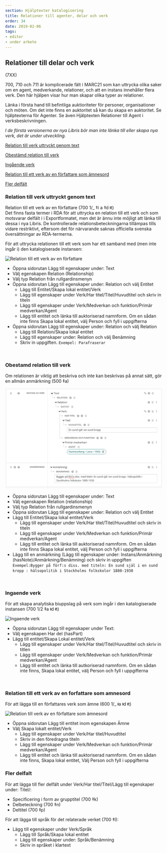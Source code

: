 ```yaml
---
section: Hjälptexter katalogisering
title: Relationer till agenter, delar och verk
order: 34
date: 2019-02-06
tags:
- editor
- under arbete
---
```


## Relationer till delar och verk 
(7XX)

700, 710 och 711 är komplicerade fält i MARC21 som kan uttrycka olika saker om en agent, medverkande, relationer, och att en instans innehåller flera verk. Den här hjälpen visar hur man skapar olika typer av relationer. 

Länka i första hand till befintliga auktioriteter för personer, organisationer och möten. Om det inte finns en auktoritet så kan du skapa en auktoritet. Se hjälptexterna för Agenter. Se även Hjälptexten Relationer till Agent i verksbeskrivningen.

*I de första versionerna av nya Libris bör man inte länka till eller skapa nya verk, det är under utveckling.*




[Relation till verk uttryckt genom text](#relation-till-verk-uttryckt-genom-text)

[Obestämd relation till verk](#obestamd-relation-till-verk)

[Ingående verk](#Ingaende-verk)

[Relation till ett verk av en författare som ämnesord](#Relation-till-ett-verk-av-en-forfattare-som-amnesord)

[Fler delfält](#Fler-delfalt)

    

### Relation till verk uttryckt genom text 
Relation till ett verk av en författare (700 1/_ ‡i a  ‡d ǂt)
<br/>
Det finns fasta termer i RDA för att uttrycka en relation till ett verk och som motsvarar delfält i i Exportformatet, men det är ännu inte möjligt att länka till dessa i nya Libris. De kontrollerade relationsbeteckningarna tillämpas tills vidare restriktivt, eftersom det för närvarande saknas officiella svenska översättningar av RDA-termerna.

För att uttrycka relationen till ett verk som har ett samband med (men inte ingår i) den katalogiserade instansen:

![Relation till ett verk av en författare](Relationverkauth.png) 

* Öppna sidorutan Lägg till egenskaper under: Text
* Välj egenskapen Relation (Relationship)
* Välj typ Relation från rullgardinsmenyn
* Öppna sidorutan Lägg till egenskaper under: Relation och välj Entitet
  * Lägg till Entitet/Skapa lokal entitet/Verk
  * Lägg till egenskaper under Verk/Har titel/Titel/Huvudtitel och skriv in titeln
  * Lägg till egenskaper under Verk/Medverkan och funktion/Primär medverkan/Agent
  * Lägg till entitet och länka till auktoriserad namnform. Om en sådan inte finns Skapa lokal entitet, välj Person och fyll i uppgifterna
* Öppna sidorutan Lägg till egenskaper under: Relation och välj Relation
  * Lägg till Relation/Skapa lokal entitet
  * Lägg till egenskaper under: Relation och välj Benämning
  * Skriv in uppgiften. ```Exempel: Parafraserar```

 <br/>

### Obestamd relation till verk 
Om relationen är viktig att beskriva och inte kan beskrivas på annat sätt, gör en allmän anmärkning (500 ‡a)


![Obestämd relation till ett verk](Obestrelationverk.png) 

* Öppna sidorutan Lägg till egenskaper under: Text
* Välj egenskapen Relation (relationship)
* Välj typ Relation från rullgardinsmenyn
* Öppna sidorutan Lägg till egenskaper under: Relation och välj Entitet
* Lägg till Entitet/Skapa lokal entitet/Verk
  * Lägg till egenskaper under Verk/Har titel/Titel/Huvudtitel och skriv in titeln
  * Lägg till egenskaper under Verk/Medverkan och funktion/Primär medverkan/Agent
  * Lägg till entitet och länka till auktoriserad namnform. Om en sådan inte finns Skapa lokal entitet, välj Person och fyll i uppgifterna
* Lägg till en anmärkning (Lägg till egenskaper under: Instans/Anmärkning (hasNote)/Anmärkning/Benämning) och skriv in uppgiften
<br/>```Exempel:Bygger på förf:s diss. med titeln: En sund själ i en sund kropp : hälsopolitik i Stockholms folkskolor 1880-1930```

 <br/>
 
### Ingaende verk
För att skapa analytiska biuppslag på verk som ingår i den katalogiserade instansen (700 1/2 ‡a ǂd ǂt)


![Ingaende verk](Ingaendeverk.png) 
* Öppna sidorutan Lägg till egenskaper under Text:
* Välj egenskapen Har del (hasPart)
* Lägg till entitet/Skapa Lokal entitet/Verk
  * Lägg till egenskaper under Verk/Har titel/Titel/Huvudtitel och skriv in titlen
  * Lägg till egenskaper under Verk/Medverkan och funktion/Primär medverkan/Agent
  * Lägg till entitet och länka till autkoriserad namnform. Om en sådan inte finns, Skapa lokal entitet, välj Person och fyll i uppgifterna
 

<br/> 

### Relation till ett verk av en forfattare som amnesord
För att lägga till en författares verk som ämne (600 1/_ ǂa ǂd ǂt)

![Relation till verk av en författare som ämnesord](Relationverkauthsubj.png)

* Öppna sidorutan Lägg till entitet inom egenskapen Ämne
* Välj Skapa lokalt entitet/Verk
  * Lägg till egenskaper under Verk/Har titel/Huvudtitel
  * Skriv in den föredragna titeln
  * Lägg till egenskaper under Verk/Medverkan och funktion/Primär medverkan/Agent
  * Lägg till entitet och länka till auktoriserad namnform. Om en sådan inte finns, Skapa lokal entitet, Välj Person och fyll i uppgifterna
    
###  Fler delfalt
För att lägga till fler delfält under Verk/Har titel/Titel/Lägg till egenskaper under: Titel/:
  * Specificering i form av grupptitel (700 ‡k)
  * Delbeteckning (700 ‡n)
  * Deltitel (700 ‡p)
  
För att lägga till språk för det relaterade verket (700 ‡l):
* Lägg till egenskaper under Verk/Språk
  * Lägg till Språk/Skapa lokal entitet
  * Lägg till egenskaper under: Språk/Benämning
  * Skriv in språket i klartext 

  
 
